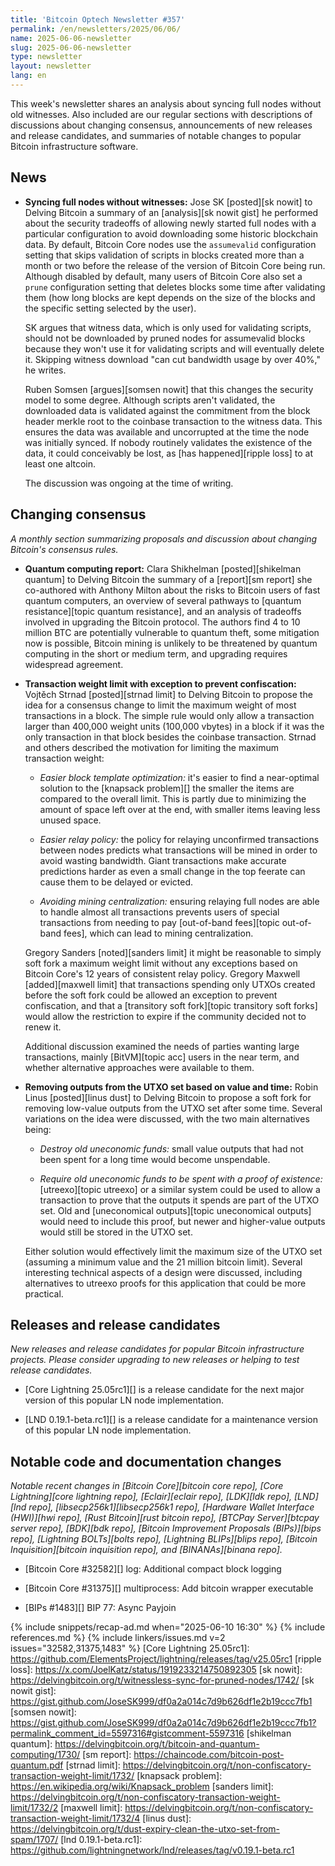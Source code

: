 ```yaml
---
title: 'Bitcoin Optech Newsletter #357'
permalink: /en/newsletters/2025/06/06/
name: 2025-06-06-newsletter
slug: 2025-06-06-newsletter
type: newsletter
layout: newsletter
lang: en
---
```

This week's newsletter shares an analysis about syncing full nodes
without old witnesses.  Also included are our regular sections with
descriptions of discussions about changing consensus, announcements of
new releases and release candidates, and summaries of notable changes to
popular Bitcoin infrastructure software.

## News

- **Syncing full nodes without witnesses:** Jose SK [posted][sk nowit]
  to Delving Bitcoin a summary of an [analysis][sk nowit gist] he
  performed about the security tradeoffs of allowing newly started full
  nodes with a particular configuration to avoid downloading some
  historic blockchain data.  By default, Bitcoin Core nodes use the
  `assumevalid` configuration setting that skips validation of scripts
  in blocks created more than a month or two before the release of the
  version of Bitcoin Core being run.  Although disabled by default, many
  users of Bitcoin Core also set a `prune` configuration setting that
  deletes blocks some time after validating them (how long blocks are
  kept depends on the size of the blocks and the specific setting selected
  by the user).

  SK argues that witness data, which is only used for validating
  scripts, should not be downloaded by pruned nodes for assumevalid
  blocks because they won't use it for validating scripts and will
  eventually delete it.  Skipping witness download "can cut
  bandwidth usage by over 40%," he writes.

  Ruben Somsen [argues][somsen nowit] that this changes the security
  model to some degree.  Although scripts aren't validated, the
  downloaded data is validated against the commitment from the block
  header merkle root to the coinbase transaction to the witness data.
  This ensures the data was available and uncorrupted at the time the
  node was initially synced.  If nobody routinely validates the
  existence of the data, it could conceivably be lost, as [has
  happened][ripple loss] to at least one altcoin.

  The discussion was ongoing at the time of writing.

## Changing consensus

_A monthly section summarizing proposals and discussion about changing
Bitcoin's consensus rules._

- **Quantum computing report:** Clara Shikhelman [posted][shikelman
  quantum] to Delving Bitcoin the summary of a [report][sm report] she
  co-authored with Anthony Milton about the risks to Bitcoin users of
  fast quantum computers, an overview of several pathways to [quantum
  resistance][topic quantum resistance], and an analysis of tradeoffs
  involved in upgrading the Bitcoin protocol.  The authors find 4 to 10
  million BTC are potentially vulnerable to quantum theft, some
  mitigation now is possible, Bitcoin mining is unlikely to be
  threatened by quantum computing in the short or medium term, and
  upgrading requires widespread agreement.

- **Transaction weight limit with exception to prevent confiscation:**
  Vojtěch Strnad [posted][strnad limit] to Delving Bitcoin to propose
  the idea for a consensus change to limit the maximum weight of most
  transactions in a block.  The simple rule would only allow a transaction
  larger than 400,000 weight units (100,000 vbytes) in a block if it was
  the only transaction in that block besides the coinbase transaction.
  Strnad and others described the motivation for limiting the maximum
  transaction weight:

  - _Easier block template optimization:_ it's easier to find a
    near-optimal solution to the [knapsack problem][] the smaller the
    items are compared to the overall limit.  This is partly
    due to minimizing the amount of space left over at the end, with
    smaller items leaving less unused space.

  - _Easier relay policy:_ the policy for relaying unconfirmed
    transactions between nodes predicts what transactions will be
    mined in order to avoid wasting bandwidth.  Giant transactions make
    accurate predictions harder as even a small change in the top feerate can cause
    them to be delayed or evicted.

  - _Avoiding mining centralization:_ ensuring relaying full nodes are
    able to handle almost all transactions prevents users of special
    transactions from needing to pay [out-of-band fees][topic
    out-of-band fees], which can lead to mining centralization.

  Gregory Sanders [noted][sanders limit] it might be reasonable to
  simply soft fork a maximum weight limit without any exceptions based
  on Bitcoin Core's 12 years of consistent relay policy.  Gregory
  Maxwell [added][maxwell limit] that transactions spending only UTXOs
  created before the soft fork could be allowed an exception to prevent
  confiscation, and that a [transitory soft fork][topic transitory soft
  forks] would allow the restriction to expire if the
  community decided not to renew it.

  Additional discussion examined the needs of parties wanting
  large transactions, mainly [BitVM][topic acc] users in the near term,
  and whether alternative approaches were available to them.

- **Removing outputs from the UTXO set based on value and time:** Robin
  Linus [posted][linus dust] to Delving Bitcoin to propose a soft fork
  for removing low-value outputs from the UTXO set after some
  time.  Several variations on the idea were discussed, with the two
  main alternatives being:

  - _Destroy old uneconomic funds:_ small value outputs that had not
    been spent for a long time would become unspendable.

  - _Require old uneconomic funds to be spent with a proof of existence:_
    [utreexo][topic utreexo] or a similar system could be used to allow
    a transaction to prove that the outputs it spends are part of the
    UTXO set.  Old and [uneconomical outputs][topic uneconomical outputs] would
    need to include this proof, but newer and higher-value outputs would
    still be stored in the UTXO set.

  Either solution would effectively limit the maximum size of the UTXO
  set (assuming a minimum value and the 21 million bitcoin limit).
  Several interesting technical aspects of a design were discussed,
  including alternatives to utreexo proofs for this application that
  could be more practical.

## Releases and release candidates

_New releases and release candidates for popular Bitcoin infrastructure
projects.  Please consider upgrading to new releases or helping to test
release candidates._

- [Core Lightning 25.05rc1][] is a release candidate for the next major
  version of this popular LN node implementation.

- [LND 0.19.1-beta.rc1][] is a release candidate for a maintenance
  version of this popular LN node implementation.

## Notable code and documentation changes

_Notable recent changes in [Bitcoin Core][bitcoin core repo], [Core
Lightning][core lightning repo], [Eclair][eclair repo], [LDK][ldk repo],
[LND][lnd repo], [libsecp256k1][libsecp256k1 repo], [Hardware Wallet
Interface (HWI)][hwi repo], [Rust Bitcoin][rust bitcoin repo], [BTCPay
Server][btcpay server repo], [BDK][bdk repo], [Bitcoin Improvement
Proposals (BIPs)][bips repo], [Lightning BOLTs][bolts repo],
[Lightning BLIPs][blips repo], [Bitcoin Inquisition][bitcoin inquisition
repo], and [BINANAs][binana repo]._

- [Bitcoin Core #32582][] log: Additional compact block logging

- [Bitcoin Core #31375][] multiprocess: Add bitcoin wrapper executable

- [BIPs #1483][] BIP 77: Async Payjoin

{% include snippets/recap-ad.md when="2025-06-10 16:30" %}
{% include references.md %}
{% include linkers/issues.md v=2 issues="32582,31375,1483" %}
[Core Lightning 25.05rc1]: https://github.com/ElementsProject/lightning/releases/tag/v25.05rc1
[ripple loss]: https://x.com/JoelKatz/status/1919233214750892305
[sk nowit]: https://delvingbitcoin.org/t/witnessless-sync-for-pruned-nodes/1742/
[sk nowit gist]: https://gist.github.com/JoseSK999/df0a2a014c7d9b626df1e2b19ccc7fb1
[somsen nowit]: https://gist.github.com/JoseSK999/df0a2a014c7d9b626df1e2b19ccc7fb1?permalink_comment_id=5597316#gistcomment-5597316
[shikelman quantum]: https://delvingbitcoin.org/t/bitcoin-and-quantum-computing/1730/
[sm report]: https://chaincode.com/bitcoin-post-quantum.pdf
[strnad limit]: https://delvingbitcoin.org/t/non-confiscatory-transaction-weight-limit/1732/
[knapsack problem]: https://en.wikipedia.org/wiki/Knapsack_problem
[sanders limit]: https://delvingbitcoin.org/t/non-confiscatory-transaction-weight-limit/1732/2
[maxwell limit]: https://delvingbitcoin.org/t/non-confiscatory-transaction-weight-limit/1732/4
[linus dust]: https://delvingbitcoin.org/t/dust-expiry-clean-the-utxo-set-from-spam/1707/
[lnd 0.19.1-beta.rc1]: https://github.com/lightningnetwork/lnd/releases/tag/v0.19.1-beta.rc1
